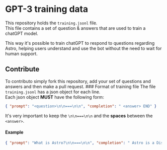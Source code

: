 # GPT-3 training data
This repository holds the `training.jsonl` file.  
This file contains a set of question & answers that are used to train a chatGPT model.  

This way it's possible to train chatGPT to respond to questions regarding Astro, helping users understand and use the bot without the need to wait for human support.

## Contribute
To contributo simply fork this repository, add your set of questions and answers and then make a pull request.
### Format of training file
The file `training.jsonl` has a json object for each line.  
Each json object **MUST** have the following form:
```json
{ "prompt": "<question>\n\n===\n\n", "completion": " <answer> END" }
```
It's very important to keep the `\n\n===\n\n` and the **spaces** between the `<answer>`.  

#### Example
```json
{ "prompt": "What is Astro?\n\n===\n\n", "completion": " Astro is a Discord bot that can create temporary voice channels and assign temporary roles to users inside voice channels END" }
```
